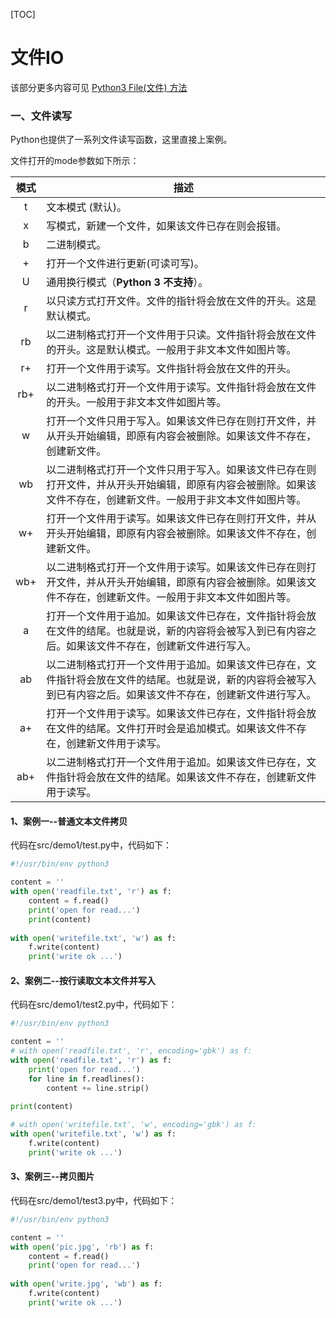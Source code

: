 [TOC]

# 文件IO

该部分更多内容可见 [Python3 File(文件) 方法](https://www.runoob.com/python3/python3-file-methods.html)

### 一、文件读写

Python也提供了一系列文件读写函数，这里直接上案例。

文件打开的mode参数如下所示：

| 模式 | 描述                                                         |
| :--: | ------------------------------------------------------------ |
|  t   | 文本模式 (默认)。                                            |
|  x   | 写模式，新建一个文件，如果该文件已存在则会报错。             |
|  b   | 二进制模式。                                                 |
|  +   | 打开一个文件进行更新(可读可写)。                             |
|  U   | 通用换行模式（**Python 3 不支持**）。                        |
|  r   | 以只读方式打开文件。文件的指针将会放在文件的开头。这是默认模式。 |
|  rb  | 以二进制格式打开一个文件用于只读。文件指针将会放在文件的开头。这是默认模式。一般用于非文本文件如图片等。 |
|  r+  | 打开一个文件用于读写。文件指针将会放在文件的开头。           |
| rb+  | 以二进制格式打开一个文件用于读写。文件指针将会放在文件的开头。一般用于非文本文件如图片等。 |
|  w   | 打开一个文件只用于写入。如果该文件已存在则打开文件，并从开头开始编辑，即原有内容会被删除。如果该文件不存在，创建新文件。 |
|  wb  | 以二进制格式打开一个文件只用于写入。如果该文件已存在则打开文件，并从开头开始编辑，即原有内容会被删除。如果该文件不存在，创建新文件。一般用于非文本文件如图片等。 |
|  w+  | 打开一个文件用于读写。如果该文件已存在则打开文件，并从开头开始编辑，即原有内容会被删除。如果该文件不存在，创建新文件。 |
| wb+  | 以二进制格式打开一个文件用于读写。如果该文件已存在则打开文件，并从开头开始编辑，即原有内容会被删除。如果该文件不存在，创建新文件。一般用于非文本文件如图片等。 |
|  a   | 打开一个文件用于追加。如果该文件已存在，文件指针将会放在文件的结尾。也就是说，新的内容将会被写入到已有内容之后。如果该文件不存在，创建新文件进行写入。 |
|  ab  | 以二进制格式打开一个文件用于追加。如果该文件已存在，文件指针将会放在文件的结尾。也就是说，新的内容将会被写入到已有内容之后。如果该文件不存在，创建新文件进行写入。 |
|  a+  | 打开一个文件用于读写。如果该文件已存在，文件指针将会放在文件的结尾。文件打开时会是追加模式。如果该文件不存在，创建新文件用于读写。 |
| ab+  | 以二进制格式打开一个文件用于追加。如果该文件已存在，文件指针将会放在文件的结尾。如果该文件不存在，创建新文件用于读写。 |

#### 1、案例一--普通文本文件拷贝

代码在src/demo1/test.py中，代码如下：

```python
#!/usr/bin/env python3

content = ''
with open('readfile.txt', 'r') as f:
    content = f.read()
    print('open for read...')
    print(content)
	
with open('writefile.txt', 'w') as f:
	f.write(content)
	print('write ok ...')
```

#### 2、案例二--按行读取文本文件并写入

代码在src/demo1/test2.py中，代码如下：

```python
#!/usr/bin/env python3

content = ''
# with open('readfile.txt', 'r', encoding='gbk') as f:
with open('readfile.txt', 'r') as f:
	print('open for read...')
	for line in f.readlines():
		content += line.strip()
		
print(content)

# with open('writefile.txt', 'w', encoding='gbk') as f:
with open('writefile.txt', 'w') as f:
	f.write(content)
	print('write ok ...')
```

#### 3、案例三--拷贝图片

代码在src/demo1/test3.py中，代码如下：

```python
#!/usr/bin/env python3

content = ''
with open('pic.jpg', 'rb') as f:
    content = f.read()
    print('open for read...')
	
with open('write.jpg', 'wb') as f:
	f.write(content)
	print('write ok ...')
```



